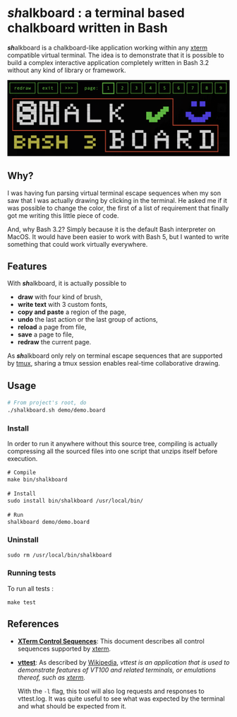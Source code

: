 # ***sh***alkboard : a terminal based chalkboard written in Bash
***sh***alkboard is a chalkboard-like application working within any [xterm](https://en.wikipedia.org/wiki/Xterm)
compatible virtual terminal. The idea is to demonstrate that it is possible to build a complex interactive application
completely written in Bash 3.2 without any kind of library or framework.

![](demo/demo.png)

## Why?
I was having fun parsing virtual terminal escape sequences when my son saw that I was actually drawing by clicking in
the terminal. He asked me if it was possible to change the color, the first of a list of requirement that finally
got me writing this little piece of code.

And, why Bash 3.2? Simply because it is the default Bash interpreter on MacOS. It would have been easier to work with
Bash 5, but I wanted to write something that could work virtually everywhere.

## Features

With ***sh***alkboard, it is actually possible to
- **draw** with four kind of brush,
- **write text** with 3 custom fonts,
- **copy and paste** a region of the page,
- **undo** the last action or the last group of actions,
- **reload** a page from file,
- **save** a page to file,
- **redraw** the current page.

As ***sh***alkboard only rely on terminal escape sequences that are supported by
[tmux](https://github.com/tmux/tmux/wiki), sharing a tmux session enables real-time collaborative drawing.

## Usage

```bash
# From project's root, do
./shalkboard.sh demo/demo.board
```

### Install
In order to run it anywhere without this source tree, compiling is actually compressing all the sourced files into one
script that unzips itself before execution.

```shell
# Compile
make bin/shalkboard

# Install
sudo install bin/shalkboard /usr/local/bin/

# Run
shalkboard demo/demo.board
```

### Uninstall

```shell
sudo rm /usr/local/bin/shalkboard
```

### Running tests
To run all tests :

```shell
make test
```

## References

- **[XTerm Control Sequences](https://invisible-island.net/xterm/ctlseqs/ctlseqs.html)**: This document describes all
  control sequences supported by [xterm](https://invisible-island.net/xterm/xterm.html).
- **[vttest](https://invisible-island.net/vttest/)**: As described by [Wikipedia](https://en.wikipedia.org/wiki/Vttest), *vttest is an application that is used to demonstrate features of VT100 
  and related terminals, or emulations thereof, such as [xterm](https://en.wikipedia.org/wiki/Xterm).*
  
  With the `-l` flag, this tool will also log requests and responses to vttest.log. It was quite useful to see what
  was expected by the terminal and what should be expected from it.
